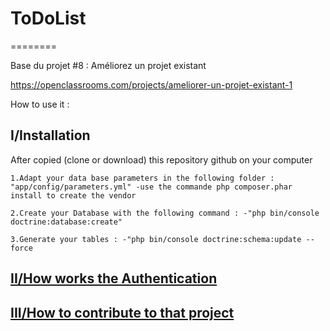 <h1>ToDoList</h1>
========

Base du projet #8 : Améliorez un projet existant

https://openclassrooms.com/projects/ameliorer-un-projet-existant-1

How to use it :

<h2>I/Installation</h2>

After copied (clone or download) this repository github on your computer

    1.Adapt your data base parameters in the following folder : "app/config/parameters.yml" -use the commande php composer.phar install to create the vendor

    2.Create your Database with the following command : -"php bin/console doctrine:database:create"

    3.Generate your tables : -"php bin/console doctrine:schema:update --force

<h2><a href="/Documentation/Authentication.md">II/How works the Authentication</a></h2>

<h2><a href="/Documentation/Contribution.md">III/How to contribute to that project</a></h2>
